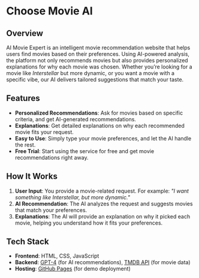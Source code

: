 # Choose Movie AI

## Overview

AI Movie Expert is an intelligent movie recommendation website that helps users find movies based on their preferences. Using AI-powered analysis, the platform not only recommends movies but also provides personalized explanations for why each movie was chosen. Whether you’re looking for a movie like *Interstellar* but more dynamic, or you want a movie with a specific vibe, our AI delivers tailored suggestions that match your taste.

## Features

- **Personalized Recommendations**: Ask for movies based on specific criteria, and get AI-generated recommendations.
- **Explanations**: Get detailed explanations on why each recommended movie fits your request.
- **Easy to Use**: Simply type your movie preferences, and let the AI handle the rest.
- **Free Trial**: Start using the service for free and get movie recommendations right away.

## How It Works

1. **User Input**: You provide a movie-related request. For example: *"I want something like Interstellar, but more dynamic."*
2. **AI Recommendation**: The AI analyzes the request and suggests movies that match your preferences.
3. **Explanations**: The AI will provide an explanation on why it picked each movie, helping you understand how it fits your preferences.

## Tech Stack

- **Frontend**: HTML, CSS, JavaScript
- **Backend**: [GPT-4](https://openai.com/gpt-4) (for AI recommendations), [TMDB API](https://www.themoviedb.org/documentation/api) (for movie data)
- **Hosting**: [GitHub Pages](https://pages.github.com/) (for demo deployment)
